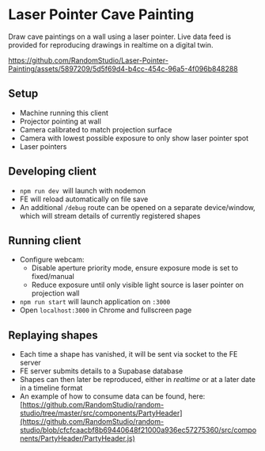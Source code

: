 # Laser Pointer Cave Painting
Draw cave paintings on a wall using a laser pointer. Live data feed is provided for reproducing drawings in realtime on a digital twin.

https://github.com/RandomStudio/Laser-Pointer-Painting/assets/5897209/5d5f69d4-b4cc-454c-96a5-4f096b848288


## Setup
* Machine running this client
* Projector pointing at wall
* Camera calibrated to match projection surface
* Camera with lowest possible exposure to only show laser pointer spot
* Laser pointers

## Developing client
*  `npm run dev `will launch with nodemon
*  FE will reload automatically on file save
*  An additional `/debug` route can be opened on a separate device/window, which will stream details of currently registered shapes

## Running client
*  Configure webcam:
    *  Disable aperture priority mode, ensure exposure mode is set to fixed/manual
    *  Reduce exposure until only visible light source is laser pointer on projection wall
*  `npm run start` will launch application on `:3000`
*  Open `localhost:3000` in Chrome and fullscreen page

## Replaying shapes
*  Each time a shape has vanished, it will be sent via socket to the FE server
*  FE server submits details to a Supabase database
*  Shapes can then later be reproduced, either in *realtime* or at a later date in a timeline format
*  An example of how to consume data can be found, here: [https://github.com/RandomStudio/random-studio/tree/master/src/components/PartyHeader](https://github.com/RandomStudio/random-studio/blob/cfcfcaacbf8b69440648f21000a936ec57275360/src/components/PartyHeader/PartyHeader.js)
